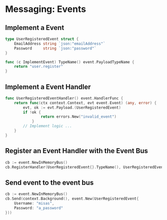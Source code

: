 # Messaging: Events

## Implement a Event
```go
type UserRegisteredEvent struct {
	EmailAddress string `json:"emailAddress"`
	Password     string `json:"password"`
}

func (c ImplementEvent) TypeName() event.PayloadTypeName {
	return "user.register"
}
```

## Implement a Event Handler
```go
func UserRegisteredEventHandler() event.HandlerFunc {
	return func(ctx context.Context, evt event.Event) (any, error) {
	    evt, ok := evt.Payload.(UserRegisteredEvent)
	    if !ok {
                return errors.New("invalid_event")
            }
        // Implement logic ...
    }
}
```

## Register an Event Handler with the Event Bus
```go
cb := event.NewInMemoryBus()
cb.RegisterHandler(UserRegisteredEvent{}.TypeName(), UserRegisteredEventHandler())
```

## Send event to the event bus
```go
cb := event.NewInMemoryBus()
cb.Send(context.Background(), event.New(UserRegisteredEvent{
	Username: "misas",
	Password: "a_password"
}))
```
